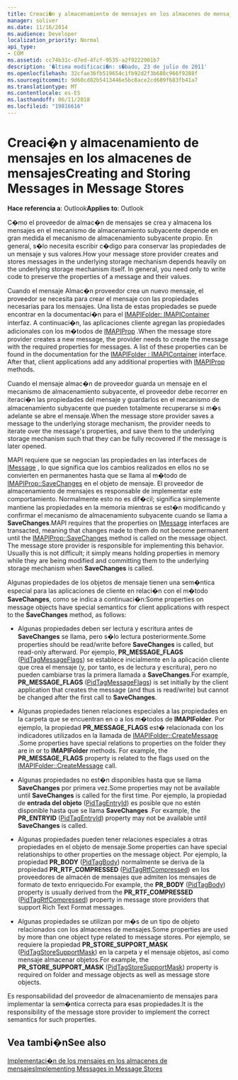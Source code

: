 ```yaml
---
title: Creaci�n y almacenamiento de mensajes en los almacenes de mensajes
manager: soliver
ms.date: 11/16/2014
ms.audience: Developer
localization_priority: Normal
api_type:
- COM
ms.assetid: cc74b31c-d7ed-4fcf-9535-a2f9222901b7
description: '�ltima modificaci�n: s�bado, 23 de julio de 2011'
ms.openlocfilehash: 32cfae36fb519654c1fb92d2f3b688c966f9288f
ms.sourcegitcommit: 9d60cd82b5413446e5bc8ace2cd689f683fb41a7
ms.translationtype: MT
ms.contentlocale: es-ES
ms.lasthandoff: 06/11/2018
ms.locfileid: "19816616"
---
```

# <a name="creating-and-storing-messages-in-message-stores"></a><span data-ttu-id="47d48-103">Creaci�n y almacenamiento de mensajes en los almacenes de mensajes</span><span class="sxs-lookup"><span data-stu-id="47d48-103">Creating and Storing Messages in Message Stores</span></span>

  
  
<span data-ttu-id="47d48-104">**Hace referencia a**: Outlook</span><span class="sxs-lookup"><span data-stu-id="47d48-104">**Applies to**: Outlook</span></span> 
  
<span data-ttu-id="47d48-p101">C�mo el proveedor de almac�n de mensajes se crea y almacena los mensajes en el mecanismo de almacenamiento subyacente depende en gran medida el mecanismo de almacenamiento subyacente propio. En general, s�lo necesita escribir c�digo para conservar las propiedades de un mensaje y sus valores.</span><span class="sxs-lookup"><span data-stu-id="47d48-p101">How your message store provider creates and stores messages in the underlying storage mechanism depends heavily on the underlying storage mechanism itself. In general, you need only to write code to preserve the properties of a message and their values.</span></span>
  
<span data-ttu-id="47d48-p102">Cuando el mensaje Almac�n proveedor crea un nuevo mensaje, el proveedor se necesita para crear el mensaje con las propiedades necesarias para los mensajes. Una lista de estas propiedades se puede encontrar en la documentaci�n para el [IMAPIFolder: IMAPIContainer](imapifolderimapicontainer.md) interfaz. A continuaci�n, las aplicaciones cliente agregan las propiedades adicionales con los m�todos de [IMAPIProp](imapipropiunknown.md) .</span><span class="sxs-lookup"><span data-stu-id="47d48-p102">When the message store provider creates a new message, the provider needs to create the message with the required properties for messages. A list of these properties can be found in the documentation for the [IMAPIFolder : IMAPIContainer](imapifolderimapicontainer.md) interface. After that, client applications add any additional properties with [IMAPIProp](imapipropiunknown.md) methods.</span></span> 
  
<span data-ttu-id="47d48-110">Cuando el mensaje almac�n de proveedor guarda un mensaje en el mecanismo de almacenamiento subyacente, el proveedor debe recorrer en iteraci�n las propiedades del mensaje y guardarlos en el mecanismo de almacenamiento subyacente que pueden totalmente recuperarse si m�s adelante se abre el mensaje.</span><span class="sxs-lookup"><span data-stu-id="47d48-110">When the message store provider saves a message to the underlying storage mechanism, the provider needs to iterate over the message's properties, and save them to the underlying storage mechanism such that they can be fully recovered if the message is later opened.</span></span>
  
<span data-ttu-id="47d48-p103">MAPI requiere que se negocian las propiedades en las interfaces de [IMessage](imessageimapiprop.md) , lo que significa que los cambios realizados en ellos no se convierten en permanentes hasta que se llama al m�todo de [IMAPIProp::SaveChanges](imapiprop-savechanges.md) en el objeto de mensaje. El proveedor de almacenamiento de mensajes es responsable de implementar este comportamiento. Normalmente esto no es dif�cil; significa simplemente mantiene las propiedades en la memoria mientras se est�n modificando y confirmar el mecanismo de almacenamiento subyacente cuando se llama a **SaveChanges**.</span><span class="sxs-lookup"><span data-stu-id="47d48-p103">MAPI requires that the properties on [IMessage](imessageimapiprop.md) interfaces are transacted, meaning that changes made to them do not become permanent until the [IMAPIProp::SaveChanges](imapiprop-savechanges.md) method is called on the message object. The message store provider is responsible for implementing this behavior. Usually this is not difficult; it simply means holding properties in memory while they are being modified and committing them to the underlying storage mechanism when **SaveChanges** is called.</span></span> 
  
<span data-ttu-id="47d48-114">Algunas propiedades de los objetos de mensaje tienen una sem�ntica especial para las aplicaciones de cliente en relaci�n con el m�todo **SaveChanges**, como se indica a continuaci�n:</span><span class="sxs-lookup"><span data-stu-id="47d48-114">Some properties on message objects have special semantics for client applications with respect to the **SaveChanges** method, as follows:</span></span> 
  
- <span data-ttu-id="47d48-115">Algunas propiedades deben ser lectura y escritura antes de **SaveChanges** se llama, pero s�lo lectura posteriormente.</span><span class="sxs-lookup"><span data-stu-id="47d48-115">Some properties should be read/write before **SaveChanges** is called, but read-only afterward.</span></span> <span data-ttu-id="47d48-116">Por ejemplo, **PR_MESSAGE_FLAGS** ([PidTagMessageFlags](pidtagmessageflags-canonical-property.md)) se establece inicialmente en la aplicación cliente que crea el mensaje (y, por tanto, es de lectura y escritura), pero no pueden cambiarse tras la primera llamada a **SaveChanges**.</span><span class="sxs-lookup"><span data-stu-id="47d48-116">For example, **PR_MESSAGE_FLAGS** ([PidTagMessageFlags](pidtagmessageflags-canonical-property.md)) is set initially by the client application that creates the message (and thus is read/write) but cannot be changed after the first call to **SaveChanges**.</span></span>
    
- <span data-ttu-id="47d48-p105">Algunas propiedades tienen relaciones especiales a las propiedades en la carpeta que se encuentran en o a los m�todos de **IMAPIFolder**. Por ejemplo, la propiedad **PR_MESSAGE_FLAGS** est� relacionada con los indicadores utilizados en la llamada de [IMAPIFolder::CreateMessage](imapifolder-createmessage.md) .</span><span class="sxs-lookup"><span data-stu-id="47d48-p105">Some properties have special relations to properties on the folder they are in or to **IMAPIFolder** methods. For example, the **PR_MESSAGE_FLAGS** property is related to the flags used on the [IMAPIFolder::CreateMessage](imapifolder-createmessage.md) call.</span></span> 
    
- <span data-ttu-id="47d48-119">Algunas propiedades no est�n disponibles hasta que se llama **SaveChanges** por primera vez.</span><span class="sxs-lookup"><span data-stu-id="47d48-119">Some properties may not be available until **SaveChanges** is called for the first time.</span></span> <span data-ttu-id="47d48-120">Por ejemplo, la propiedad de **entrada del objeto** ([PidTagEntryId](pidtagentryid-canonical-property.md)) es posible que no estén disponible hasta que se llama **SaveChanges** .</span><span class="sxs-lookup"><span data-stu-id="47d48-120">For example, the **PR_ENTRYID** ([PidTagEntryId](pidtagentryid-canonical-property.md)) property may not be available until **SaveChanges** is called.</span></span> 
    
- <span data-ttu-id="47d48-121">Algunas propiedades pueden tener relaciones especiales a otras propiedades en el objeto de mensaje.</span><span class="sxs-lookup"><span data-stu-id="47d48-121">Some properties can have special relationships to other properties on the message object.</span></span> <span data-ttu-id="47d48-122">Por ejemplo, la propiedad **PR_BODY** ([PidTagBody](pidtagbody-canonical-property.md)) normalmente se deriva de la propiedad **PR_RTF_COMPRESSED** ([PidTagRtfCompressed](pidtagrtfcompressed-canonical-property.md)) en los proveedores de almacén de mensajes que admiten los mensajes de formato de texto enriquecido.</span><span class="sxs-lookup"><span data-stu-id="47d48-122">For example, the **PR_BODY** ([PidTagBody](pidtagbody-canonical-property.md)) property is usually derived from the **PR_RTF_COMPRESSED** ([PidTagRtfCompressed](pidtagrtfcompressed-canonical-property.md)) property in message store providers that support Rich Text Format messages.</span></span>
    
- <span data-ttu-id="47d48-123">Algunas propiedades se utilizan por m�s de un tipo de objeto relacionados con los almacenes de mensajes.</span><span class="sxs-lookup"><span data-stu-id="47d48-123">Some properties are used by more than one object type related to message stores.</span></span> <span data-ttu-id="47d48-124">Por ejemplo, se requiere la propiedad **PR_STORE_SUPPORT_MASK** ([PidTagStoreSupportMask](pidtagstoresupportmask-canonical-property.md)) en la carpeta y el mensaje objetos, así como mensaje almacenar objetos.</span><span class="sxs-lookup"><span data-stu-id="47d48-124">For example, the **PR_STORE_SUPPORT_MASK** ([PidTagStoreSupportMask](pidtagstoresupportmask-canonical-property.md)) property is required on folder and message objects as well as message store objects.</span></span>
    
<span data-ttu-id="47d48-125">Es responsabilidad del proveedor de almacenamiento de mensajes para implementar la sem�ntica correcta para esas propiedades.</span><span class="sxs-lookup"><span data-stu-id="47d48-125">It is the responsibility of the message store provider to implement the correct semantics for such properties.</span></span>
  
## <a name="see-also"></a><span data-ttu-id="47d48-126">Vea tambi�n</span><span class="sxs-lookup"><span data-stu-id="47d48-126">See also</span></span>



[<span data-ttu-id="47d48-127">Implementaci�n de los mensajes en los almacenes de mensajes</span><span class="sxs-lookup"><span data-stu-id="47d48-127">Implementing Messages in Message Stores</span></span>](implementing-messages-in-message-stores.md)

